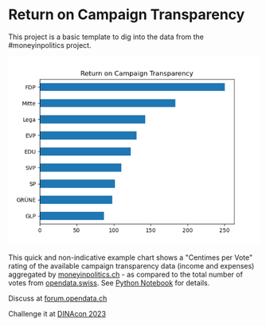 # Return on Campaign Transparency

This project is a basic template to dig into the data from the #moneyinpolitics project.

![](chart.png)

This quick and non-indicative example chart shows a "Centimes per Vote" rating of the available campaign transparency data (income and expenses) aggregated by [moneyinpolitics.ch](https://moneyinpolitics.ch) - as compared to the total number of votes from [opendata.swiss](https://opendata.swiss/de/dataset/eidg-wahlen-2023). See [Python Notebook](ReturnOnElections.ipynb) for details.

Discuss at [forum.opendata.ch](https://forum.opendata.ch/t/swiss-elections-2023-moneyinpolitics/922)

Challenge it at [DINAcon 2023](https://hacknight.dinacon.ch/project/72)
